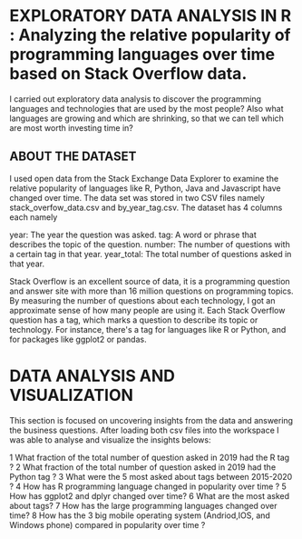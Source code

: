 # EXPLORATORY DATA ANALYSIS IN R : Analyzing the relative popularity of programming languages over time based on Stack Overflow data.

I carried out exploratory data analysis to discover the programming languages and technologies that are used by the most people? Also what languages are growing and which are shrinking, so that we can tell which are most worth investing time in?
 
 ## ABOUT THE DATASET
I used open data from the Stack Exchange Data Explorer to examine the relative popularity of languages like R, Python, Java and Javascript have changed over time. The data set was stored in two CSV files namely stack_overfow_data.csv and by_year_tag.csv. The dataset has 4 columns each namely

year: The year the question was asked.
tag: A word or phrase that describes the topic of the question.
number: The number of questions with a certain tag in that year.
year_total: The total number of questions asked in that year.

Stack Overflow is an excellent source of data, it is a programming question and answer site with more than 16 million questions on programming topics. By measuring the number of questions about each technology, I got an approximate sense of how many people are using it. Each Stack Overflow question has a tag, which marks a question to describe its topic or technology. For instance, there's a tag for languages like R or Python, and for packages like ggplot2 or pandas.

# DATA ANALYSIS AND VISUALIZATION
This section is focused on uncovering insights from the data and answering the business questions. After loading both csv files into the workspace I was able to 
analyse and visualize the insights belows:

1 What fraction of the total number of question asked in 2019 had the R tag ?
2 What fraction of the total number of question asked in 2019 had the Python tag ?
3 What were the 5 most asked about tags between 2015-2020 ?
4 How has R programming language changed in popularity over time ?
5 How has ggplot2 and dplyr changed over time?
6 What are the most asked about tags?
7 How has the large programming languages changed over time?
8 How has the 3 big mobile operating system (Andriod,IOS, and Windows phone) compared  in popularity over time ?

